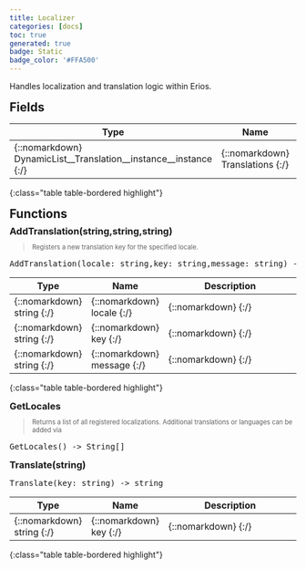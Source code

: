 ```yaml
---
title: Localizer
categories: [docs]
toc: true
generated: true
badge: Static
badge_color: '#FFA500'
---
```

<style>
h2 {
    margin-top: 1rem;
    margin-bottom: 0.5rem;
    padding: 0;
}

h3 {
    margin-top: 0.25rem;
    margin-bottom: 0.25rem;
}

.notice--warning {
    margin-top: 0.25rem !important;
    margin-bottom: 1rem !important;
}
blockquote {
    margin-top: 0.4rem;
    margin-bottom: 0.25rem; 
}
blockquote p {
    margin-bottom: 0 !important;
    font-size: 0.8em !important;
}
table {width: 100%; }
td {width: 1px; }
td:last-child {width: 100%; }
#main {max-width: 1500px !important;}
h2.constructor::before {
  font-family: "Font Awesome 6 Free";
  font-weight: 900;
  content: "\f013";
  margin-right: 0.5em;
}
h2.readonly::before {
  font-family: "Font Awesome 6 Free";
  font-weight: 900;
  content: "\f023";
  margin-right: 0.5em;
}
h2.property::before {
  font-family: "Font Awesome 6 Free";
  font-weight: 900;
  content: "\f466";
  margin-right: 0.5em;
}
h2.function::before {
  font-family: "Font Awesome 6 Free";
  font-weight: 900;
  content: "\f0e7";
  margin-right: 0.5em;
}
</style>
            
Handles localization and translation logic within Erios.

## Fields

| Type | Name | Static | Default | Description |
| --- | --- | --- | --- | --- |
| {::nomarkdown} <span class='kt'>DynamicList__Translation__instance__instance</span> {:/} | {::nomarkdown} <span class='o'>Translations</span> {:/} | {::nomarkdown} <i class ='fas fa-check'></i>  {:/} | {::nomarkdown} Erios.Data.DynamicList`1[Godot.Translation] {:/} | {::nomarkdown} <span class='c'></span> {:/} |
{:class="table table-bordered highlight"}

## Functions

### AddTranslation(string,string,string)
> Registers a new translation key for the specified locale.
<div class ="highlighter-rouge">
<div class ="highlight">
<pre class ="highlight">
<span class='nf'>AddTranslation</span>(<span class='o'>locale</span>: <span class='kt'>string</span>,<span class='o'>key</span>: <span class='kt'>string</span>,<span class='o'>message</span>: <span class='kt'>string</span>) -> <span class='kt'>nil</span>
</pre>
</div>
</div>

| Type | Name | Description
| --- | --- | --- |
| {::nomarkdown} <span class='kt'>string</span> {:/} | {::nomarkdown} <span class='o'>locale</span> {:/} | {::nomarkdown} <span class='c'></span> {:/} |
| {::nomarkdown} <span class='kt'>string</span> {:/} | {::nomarkdown} <span class='o'>key</span> {:/} | {::nomarkdown} <span class='c'></span> {:/} |
| {::nomarkdown} <span class='kt'>string</span> {:/} | {::nomarkdown} <span class='o'>message</span> {:/} | {::nomarkdown} <span class='c'></span> {:/} |
{:class="table table-bordered highlight"}

### GetLocales
> Returns a list of all registered localizations. Additional translations or languages can be added via
<div class ="highlighter-rouge">
<div class ="highlight">
<pre class ="highlight">
<span class='nf'>GetLocales</span>() -> <span class='kt'>String[]</span>
</pre>
</div>
</div>

### Translate(string)
<div class ="highlighter-rouge">
<div class ="highlight">
<pre class ="highlight">
<span class='nf'>Translate</span>(<span class='o'>key</span>: <span class='kt'>string</span>) -> <span class='kt'>string</span>
</pre>
</div>
</div>

| Type | Name | Description
| --- | --- | --- |
| {::nomarkdown} <span class='kt'>string</span> {:/} | {::nomarkdown} <span class='o'>key</span> {:/} | {::nomarkdown} <span class='c'></span> {:/} |
{:class="table table-bordered highlight"}

